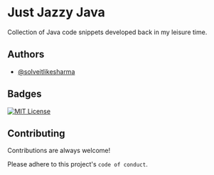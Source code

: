 
# Just Jazzy Java

Collection of Java code snippets developed back in my leisure time.


## Authors

- [@solveitlikesharma](https://leetcode.com/solveitlikesharma/)


## Badges

[![MIT License](https://img.shields.io/badge/License-MIT-green.svg)](https://choosealicense.com/licenses/mit/)

## Contributing

Contributions are always welcome!

Please adhere to this project's `code of conduct`.

